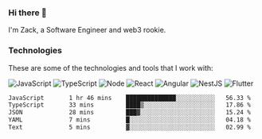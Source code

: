 ### Hi there 👋
I'm Zack, a Software Engineer and web3 rookie.

### Technologies
These are some of the technologies and tools that I work with:

![JavaScript](https://img.shields.io/badge/JavaScript-323330.svg?logo=javascript&logoColor=F7DF1E) 
![TypeScript](https://img.shields.io/badge/TypeScript-007ACC.svg?logo=typescript&logoColor=white) 
![Node](https://img.shields.io/badge/Node.js-43853D.svg?logo=node.js&logoColor=white)
![React](https://img.shields.io/badge/React-20232a.svg?logo=react&logoColor=61DAFB) 
![Angular](https://img.shields.io/badge/Angular-E23237.svg?logo=angularjs&logoColor=white)
![NestJS](https://img.shields.io/badge/NestJS-E0234E?logo=nestjs&logoColor=white)
![Flutter](https://img.shields.io/badge/Flutter-02569B.svg?logo=flutter&logoColor=white)

<!--START_SECTION:waka-->

```txt
JavaScript       1 hr 46 mins    ██████████████░░░░░░░░░░░   56.33 %
TypeScript       33 mins         ████▒░░░░░░░░░░░░░░░░░░░░   17.86 %
JSON             28 mins         ███▓░░░░░░░░░░░░░░░░░░░░░   15.24 %
YAML             7 mins          █░░░░░░░░░░░░░░░░░░░░░░░░   04.18 %
Text             5 mins          ▓░░░░░░░░░░░░░░░░░░░░░░░░   02.99 %
```

<!--END_SECTION:waka-->
